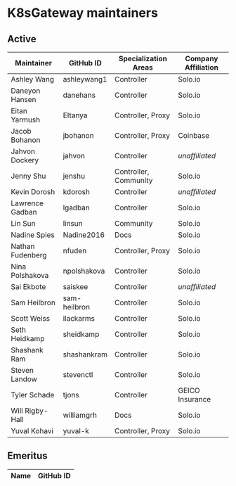 # K8sGateway maintainers

## Active

<!---
Please keep the table sorted.
-->

| Maintainer | GitHub ID | Specialization Areas | Company Affiliation |
| ---- | ---- | ---- | ---- |
Ashley Wang | ashleywang1 | Controller | Solo.io
Daneyon Hansen | danehans | Controller | Solo.io
Eitan Yarmush | EItanya | Controller, Proxy | Solo.io
Jacob Bohanon | jbohanon | Controller, Proxy  | Coinbase
Jahvon Dockery | jahvon | Controller | _unaffiliated_
Jenny Shu | jenshu | Controller, Community | Solo.io
Kevin Dorosh | kdorosh | Controller | _unaffiliated_
Lawrence Gadban | lgadban | Controller | Solo.io
Lin Sun | linsun | Community | Solo.io
Nadine Spies | Nadine2016 | Docs | Solo.io
Nathan Fudenberg | nfuden | Controller, Proxy | Solo.io
Nina Polshakova | npolshakova | Controller | Solo.io
Sai Ekbote | saiskee | Controller | _unaffiliated_
Sam Heilbron | sam-heilbron | Controller | Solo.io
Scott Weiss | ilackarms | Controller | Solo.io
Seth Heidkamp | sheidkamp | Controller | Solo.io
Shashank Ram | shashankram | Controller | Solo.io
Steven Landow | stevenctl | Controller | Solo.io
Tyler Schade | tjons | Controller | GEICO Insurance
Will Rigby-Hall | williamgrh | Docs | Solo.io
Yuval Kohavi | yuval-k | Controller, Proxy | Solo.io

## Emeritus

| Name | GitHub ID |
| ---- | ---- |
